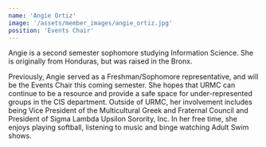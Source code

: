 ```yaml
---
name: 'Angie Ortiz'
image: '/assets/member_images/angie_ortiz.jpg'
position: 'Events Chair'
---
```

Angie is a second semester sophomore studying Information Science. She is originally from Honduras, but was raised in the Bronx.

Previously, Angie served as a Freshman/Sophomore representative, and will be the Events Chair this coming semester. She hopes that URMC can continue to be a resource and provide a safe space for under-represented groups in the CIS department. Outside of URMC, her involvement includes being Vice President of the Multicultural Greek and Fraternal Council and President of Sigma Lambda Upsilon Sorority, Inc. In her free time, she enjoys playing softball, listening to music and binge watching Adult Swim shows.
